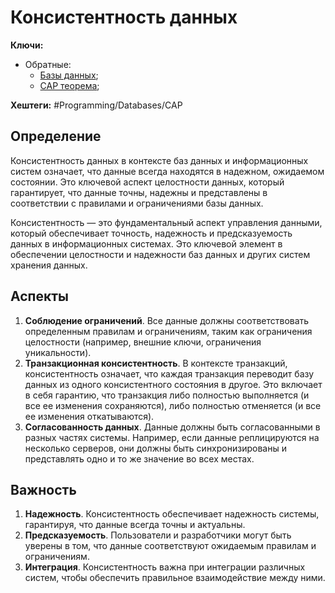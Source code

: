 
# Консистентность данных

**Ключи:**
- Обратные:
	- [Базы данных](databases);
	- [CAP теорема](cap-theory);

**Хештеги:** #Programming/Databases/CAP

## Определение

Консистентность данных в контексте баз данных и информационных систем означает, что данные всегда находятся в надежном, ожидаемом состоянии. Это ключевой аспект целостности данных, который гарантирует, что данные точны, надежны и представлены в соответствии с правилами и ограничениями базы данных.

Консистентность — это фундаментальный аспект управления данными, который обеспечивает точность, надежность и предсказуемость данных в информационных системах. Это ключевой элемент в обеспечении целостности и надежности баз данных и других систем хранения данных.

## Аспекты

1) **Соблюдение ограничений**. Все данные должны соответствовать определенным правилам и ограничениям, таким как ограничения целостности (например, внешние ключи, ограничения уникальности).
2) **Транзакционная консистентность**. В контексте транзакций, консистентность означает, что каждая транзакция переводит базу данных из одного консистентного состояния в другое. Это включает в себя гарантию, что транзакция либо полностью выполняется (и все ее изменения сохраняются), либо полностью отменяется (и все ее изменения откатываются).
3) **Согласованность данных**. Данные должны быть согласованными в разных частях системы. Например, если данные реплицируются на несколько серверов, они должны быть синхронизированы и представлять одно и то же значение во всех местах.

## Важность

1) **Надежность**. Консистентность обеспечивает надежность системы, гарантируя, что данные всегда точны и актуальны.
2) **Предсказуемость**. Пользователи и разработчики могут быть уверены в том, что данные соответствуют ожидаемым правилам и ограничениям.
3) **Интеграция**. Консистентность важна при интеграции различных систем, чтобы обеспечить правильное взаимодействие между ними.